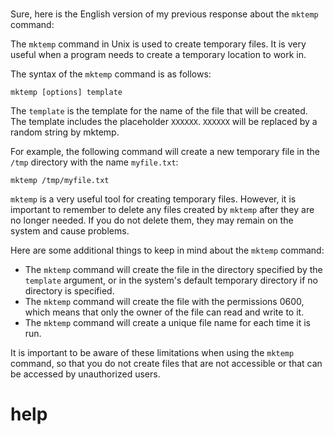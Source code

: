 # 

Sure, here is the English version of my previous response about the `mktemp` command:

The `mktemp` command in Unix is used to create temporary files. It is very useful when a program needs to create a temporary location to work in.

The syntax of the `mktemp` command is as follows:

```
mktemp [options] template
```

The `template` is the template for the name of the file that will be created. The template includes the placeholder `XXXXXX`. `XXXXXX` will be replaced by a random string by mktemp.

For example, the following command will create a new temporary file in the `/tmp` directory with the name `myfile.txt`:

```
mktemp /tmp/myfile.txt
```

`mktemp` is a very useful tool for creating temporary files. However, it is important to remember to delete any files created by `mktemp` after they are no longer needed. If you do not delete them, they may remain on the system and cause problems.

Here are some additional things to keep in mind about the `mktemp` command:

* The `mktemp` command will create the file in the directory specified by the `template` argument, or in the system's default temporary directory if no directory is specified.
* The `mktemp` command will create the file with the permissions 0600, which means that only the owner of the file can read and write to it.
* The `mktemp` command will create a unique file name for each time it is run.

It is important to be aware of these limitations when using the `mktemp` command, so that you do not create files that are not accessible or that can be accessed by unauthorized users.




# help 

```

```
